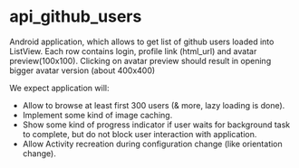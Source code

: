 # api_github_users

Android application, which allows to get list of github users loaded into ListView. Each row contains login, profile link (html_url) and avatar preview(100x100).
Clicking on avatar preview should result in opening bigger avatar version (about 400x400)

We expect application will:

- Allow to browse at least first 300 users (& more, lazy loading is done).
- Implement some kind of image caching.
- Show some kind of progress indicator if user waits for background task to complete, but do not block user interaction with application.
- Allow Activity recreation during configuration change (like orientation change).
